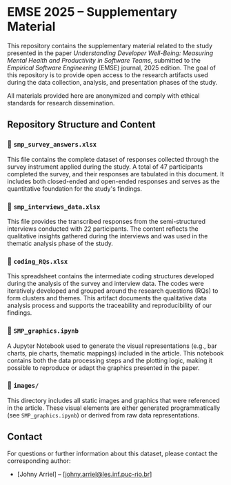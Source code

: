 # EMSE 2025 – Supplementary Material

This repository contains the supplementary material related to the study presented in the paper *Understanding Developer Well-Being: Measuring Mental Health and Productivity in Software Teams*, submitted to the *Empirical Software Engineering* (EMSE) journal, 2025 edition. The goal of this repository is to provide open access to the research artifacts used during the data collection, analysis, and presentation phases of the study.

All materials provided here are anonymized and comply with ethical standards for research dissemination.

## Repository Structure and Content

### 📄 `smp_survey_answers.xlsx`
This file contains the complete dataset of responses collected through the survey instrument applied during the study. A total of 47 participants completed the survey, and their responses are tabulated in this document. It includes both closed-ended and open-ended responses and serves as the quantitative foundation for the study's findings.

### 📄 `smp_interviews_data.xlsx`
This file provides the transcribed responses from the semi-structured interviews conducted with 22 participants. The content reflects the qualitative insights gathered during the interviews and was used in the thematic analysis phase of the study.

### 📄 `coding_RQs.xlsx`
This spreadsheet contains the intermediate coding structures developed during the analysis of the survey and interview data. The codes were iteratively developed and grouped around the research questions (RQs) to form clusters and themes. This artifact documents the qualitative data analysis process and supports the traceability and reproducibility of our findings.

### 📄 `SMP_graphics.ipynb`
A Jupyter Notebook used to generate the visual representations (e.g., bar charts, pie charts, thematic mappings) included in the article. This notebook contains both the data processing steps and the plotting logic, making it possible to reproduce or adapt the graphics presented in the paper.

### 📁 `images/`
This directory includes all static images and graphics that were referenced in the article. These visual elements are either generated programmatically (see `SMP_graphics.ipynb`) or derived from raw data representations.

## Contact

For questions or further information about this dataset, please contact the corresponding author:

- [Johny Arriel] – [johny.arriel@les.inf.puc-rio.br]

